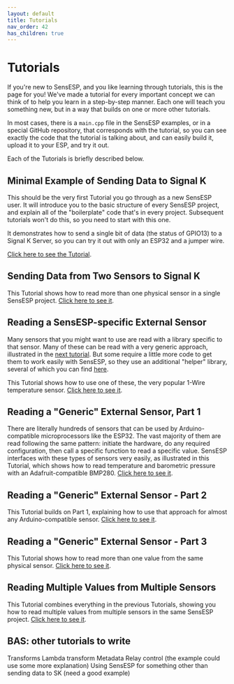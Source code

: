 ```yaml
---
layout: default
title: Tutorials
nav_order: 42
has_children: true
---
```


# Tutorials

If you're new to SensESP, and you like learning through tutorials, this is the page for you! We've made a tutorial for every important concept we can think of to help you learn in a step-by-step manner. Each one will teach you something new, but in a way that builds on one or more other tutorials.

In most cases, there is a `main.cpp` file in the SensESP examples, or in a special GitHub repository, that corresponds with the tutorial, so you can see exactly the code that the tutorial is talking about, and can easily build it, upload it to your ESP, and try it out.

Each of the Tutorials is briefly described below.

## Minimal Example of Sending Data to Signal K

This should be the very first Tutorial you go through as a new SensESP user. It will introduce you to the basic structure of every SensESP project, and explain all of the "boilerplate" code that's in every project. Subsequent tutorials won't do this, so you need to start with this one.

It demonstrates how to send a single bit of data (the status of GPIO13) to a Signal K Server, so you can try it out with only an ESP32 and a jumper wire.

[Click here to see the Tutorial](minimal_sk).

## Sending Data from Two Sensors to Signal K

This Tutorial shows how to read more than one physical sensor in a single SensESP project. [Click here to see it](minimal_sk_two_sensors).

## Reading a SensESP-specific External Sensor

Many sensors that you might want to use are read with a library specific to that sensor. Many of these can be read with a very generic approach, illustrated in the [next tutorial](bmp280). But some require a little more code to get them to work easily with SensESP, so they use an additional "helper" library, several of which you can find [here](https://github.com/SensESP).

This Tutorial shows how to use one of these, the very popular 1-Wire temperature sensor. [Click here to see it](one_wire).

## Reading a "Generic" External Sensor, Part 1

There are literally hundreds of sensors that can be used by Arduino-compatible microprocessors like the ESP32. The vast majority of them are read following the same pattern: initiate the hardware, do any required configuration, then call a specific function to read a specific value. SensESP interfaces with these types of sensors very easily, as illustrated in this Tutorial, which shows how to read temperature and barometric pressure with an Adafruit-compatible BMP280. [Click here to see it](bmp280).

## Reading a "Generic" External Sensor - Part 2

This Tutorial builds on Part 1, explaining how to use that approach for almost any Arduino-compatible sensor. [Click here to see it](bmp280_part_2).

## Reading a "Generic" External Sensor - Part 3

This Tutorial shows how to read more than one value from the same physical sensor. [Click here to see it](ina219_2_values).

## Reading Multiple Values from Multiple Sensors

This Tutorial combines everything in the previous Tutorials, showing you how to read multiple values from multiple sensors in the same SensESP project. [Click here to see it](multiple_sensors).

## BAS: other tutorials to write

Transforms
Lambda transform
Metadata
Relay control (the example could use some more explanation)
Using SensESP for something other than sending data to SK (need a good example)